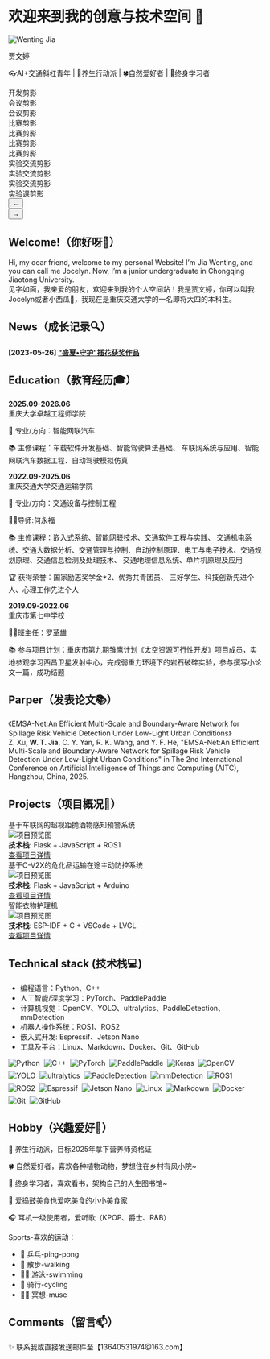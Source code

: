 # 欢迎来到我的创意与技术空间 👋

<div class="profile-header">
  <!-- 左侧头像 -->
  <div class="avatar-section">
    <img src="assets/avatar.jpg" alt="Wenting Jia" class="avatar shadow">
    <p class="tagline">贾文婷</p>
    <p class="tagline">👓AI+交通斜杠青年 | 🍎养生行动派 | 🍀自然爱好者 | 📘终身学习者</p>
  </div>
  
  <!-- 右侧轮播相册 -->
  <div class="gallery-section">
    <div class="gallery-carousel">
      <div class="gallery-item" style="background-image: url('assets/gallery11.jpg')">
        <div class="gallery-caption">开发剪影</div>
      </div>
      <div class="gallery-item" style="background-image: url('assets/gallery1.jpg')">
        <div class="gallery-caption">会议剪影</div>
      </div>
      <div class="gallery-item" style="background-image: url('assets/gallery2.jpg')">
        <div class="gallery-caption">会议剪影</div>
      </div>
      <div class="gallery-item" style="background-image: url('assets/gallery3.jpg')">
        <div class="gallery-caption">比赛剪影</div>
      </div>
      <div class="gallery-item" style="background-image: url('assets/gallery4.jpg')">
        <div class="gallery-caption">比赛剪影</div>
      </div>
      <div class="gallery-item" style="background-image: url('assets/gallery5.jpg')">
        <div class="gallery-caption">比赛剪影</div>
      </div>
      <div class="gallery-item" style="background-image: url('assets/gallery6.jpg')">
        <div class="gallery-caption">比赛剪影</div>
      </div>
      <div class="gallery-item" style="background-image: url('assets/gallery7.jpg')">
        <div class="gallery-caption">实验交流剪影</div>
      </div>
      <div class="gallery-item" style="background-image: url('assets/gallery8.jpg')">
        <div class="gallery-caption">实验交流剪影</div>
      </div>
      <div class="gallery-item" style="background-image: url('assets/gallery9.jpg')">
        <div class="gallery-caption">实验交流剪影</div>
      </div>
      <div class="gallery-item" style="background-image: url('assets/gallery10.jpg')">
        <div class="gallery-caption">实验课剪影</div>
      </div>
    </div>
    <div class="gallery-controls">
      <button class="gallery-prev">←</button>
      <div class="gallery-indicators"></div>
      <button class="gallery-next">→</button>
    </div>
  </div>
</div>

## <strong>Welcome!（你好呀💜）</strong>
<div class="grid-card about-card">
<div class="skill-table">
    <div>Hi, my dear friend, welcome to my personal Website! I’m Jia Wenting, and you can call me Jocelyn. Now, I’m a junior undergraduate in Chongqing Jiaotong University.</div> 
    <div>见字如面，我亲爱的朋友，欢迎来到我的个人空间站！我是贾文婷，你可以叫我Jocelyn或者小西瓜🍉，我现在是重庆交通大学的一名即将大四的本科生。</div>
</div>
</div>

## <strong>News（成长记录🔍）</strong>
<div class="grid-card about-card">
  <div class="skill-table">
    <div><h4 style="font-weight: bolder;">[2023-05-26] <a href="https://news.cqjtu.edu.cn/info/1023/51245.htm">“盛夏•守护”插花获奖作品</a></h4></div>
  </div>
</div>

## <strong>Education（教育经历🎓）</strong>
<div class="grid-card thoughts-card">       
            <div class="edu-container">
                <!-- 本科经历 -->
                <div class="edu-card">
                    <!-- 重庆大学交换学习 -->
                    <div class="edu-row">
                        <div class="edu-period"><strong>2025.09-2026.06</strong></div>
                        <div class="edu-info">
                            <div class="institution">重庆大学卓越工程师学院</div>
                            <div class="details">
                                <p><i class="fas fa-book-open"></i>📖 专业/方向：智能网联汽车</p>
                                <p><i class="fas fa-book-open"></i>📚 主修课程：车载软件开发基础、智能驾驶算法基础、
                                车联网系统与应用、智能网联汽车数据工程、自动驾驶模拟仿真</p>
                            </div>
                        </div>
                    </div>
                    <!-- 重庆交通大学本科 -->
                    <div class="edu-row">
                        <div class="edu-period"><strong>2022.09-2025.06</strong></div>
                        <div class="edu-info">
                            <div class="institution">重庆交通大学交通运输学院</div>
                            <div class="details">
                                <p><i class="fas fa-book-open"></i> 📖 专业/方向：交通设备与控制工程</p>
                                <p><i class="fas fa-user-graduate"></i> 🧑‍🏫导师:何永福</p>
                                <p><i class="fas fa-book-open"></i> 📚 主修课程：嵌入式系统、智能网联技术、交通软件工程与实践、
                                交通机电系统、交通大数据分析、交通管理与控制、自动控制原理、电工与电子技术、交通规划原理、交通信息检测及处理技术、
                                交通地理信息系统、单片机原理及应用</p>
                                <p><i class="fas fa-book-open"></i>🏆 获得荣誉：国家励志奖学金*2、优秀共青团员、
                                三好学生、科技创新先进个人、心理工作先进个人</p>
                            </div>
                        </div>
                    </div>
                </div>
                <!-- 高中经历 -->
                <div class="edu-card">
                    <div class="edu-row">
                        <div class="edu-period"><strong>2019.09-2022.06</strong></div>
                        <div class="edu-info">
                            <div class="institution">重庆市第七中学校</div>
                            <div class="details">
                                <p><i class="fas fa-chalkboard-teacher"></i> 🧑‍🏫班主任：罗革雄</p>
                                <p><i class="fas fa-book-open"></i> 📚 参与项目计划：重庆市第九期雏鹰计划《太空资源可行性开发》项目成员，实地参观学习西昌卫星发射中心，完成弱重力环境下的岩石破碎实验，参与撰写小论文一篇，成功结题</p>
                            </div>
                        </div>
                    </div>
                </div>
            </div>
</div>


## <strong>Parper（发表论文📚）</strong>
<div class="grid-card thoughts-card">
<div class="thoughts-grid">

<div class="thought-card">
<div class="thought-header">《EMSA-Net:An Efficient Multi-Scale and Boundary-Aware Network for Spillage Risk Vehicle Detection Under Low-Light Urban Conditions》</div>Z. Xu,<strong> W. T. Jia</strong>, C. Y. Yan, R. K. Wang, and Y. F. He, "EMSA-Net:An Efficient Multi-Scale and Boundary-Aware Network for Spillage Risk Vehicle Detection Under Low-Light Urban Conditions" in The 2nd International Conference on Artificial Intelligence of Things and Computing (AITC), Hangzhou, China, 2025. </div>

</div>
</div>

## <strong>Projects（项目概况🤖）</strong>
<div class="grid-card projects-card">
<div class="project-grid">
        <div class="project-vertical">
            <div class="project-card-vertical">
                <div class="project-header-vertical">基于车联网的超视距抛洒物感知预警系统</div>
                <div class="project-content-vertical">
                    <img src="assets/project1-thumb.jpg" alt="项目预览图" class="project-image">
                    <div class="project-details-vertical">
                        <div class="project-highlight">
                            <span class="project-tech"><strong>技术栈</strong></span>: Flask + JavaScript + ROS1
                        </div>
                    </div>
                    <a href="/docs/projects/project1.md" class="md-button">查看项目详情</a>
                </div>
            </div>
            <div class="project-card-vertical">
                <div class="project-header-vertical">基于C-V2X的危化品运输在途主动防控系统</div>
                <div class="project-content-vertical">
                    <img src="assets/project2-thumb.jpg" alt="项目预览图" class="project-image">
                    <div class="project-details-vertical">
                        <div class="project-highlight">
                            <span class="project-tech"><strong>技术栈</strong></span>: Flask + JavaScript + Arduino
                        </div>
                    </div>
                    <a href="/docs/projects/project2.md" class="md-button">查看项目详情</a>
                </div>
            </div>
            <div class="project-card-vertical">
                <div class="project-header-vertical">智能衣物护理机</div>
                <div class="project-content-vertical">
                    <img src="assets/project3-thumb.jpg" alt="项目预览图" class="project-image">
                    <div class="project-details-vertical">
                        <div class="project-highlight">
                            <span class="project-tech"><strong>技术栈</strong></span>: ESP-IDF + C + VSCode + LVGL
                        </div>
                    </div>
                    <a href="/docs/projects/project3.md" class="md-button">查看项目详情</a>
                </div>
            </div>
        </div>
</div>
</div>

## **Technical stack (技术栈💻)**
<div class="grid-card thoughts-card">
<ul>
<li> 编程语言：Python、C++ </li>    
<li> 人工智能/深度学习：PyTorch、PaddlePaddle </li>
<li> 计算机视觉：OpenCV、YOLO、ultralytics、PaddleDetection、mmDetection </li>
<li> 机器人操作系统：ROS1、ROS2 </li>
<li> 嵌入式开发: Espressif、Jetson Nano </li>
<li> 工具及平台：Linux、Markdown、Docker、Git、GitHub </li>
</ul>
<div style="display: flex; align-items: center; justify-content: flex-start; flex-wrap: wrap; gap: 8px;">
    <img src="https://img.shields.io/badge/Python-3776AB?logo=python&logoColor=white" alt="Python">
    <img src="https://img.shields.io/badge/C%2B%2B-00599C?logo=cplusplus&logoColor=white" alt="C++">
    <img src="https://img.shields.io/badge/PyTorch-%23EE4C2C.svg?logo=PyTorch&logoColor=white" alt="PyTorch">
    <img src="https://img.shields.io/badge/PaddlePaddle-2E72D9?logo=PaddlePaddle&logoColor=white" alt="PaddlePaddle">
    <img src="https://img.shields.io/badge/Keras-%23D00000.svg?logo=Keras&logoColor=white" alt="Keras">
    <img src="https://img.shields.io/badge/OpenCV-5C3EE8?logo=OpenCV&logoColor=white" alt="OpenCV">
    <img src="https://img.shields.io/badge/YOLO-00FFFF?logo=YOLO&logoColor=black" alt="YOLO">
    <img src="https://img.shields.io/badge/ultralytics-0052FF?logo=ultralytics&logoColor=white" alt="ultralytics">
    <img src="https://img.shields.io/badge/PaddleDetection-2E72D9?logo=PaddlePaddle&logoColor=white" alt="PaddleDetection">
    <img src="https://img.shields.io/badge/mmDetection-FF7D00?logo=open-mmlab&logoColor=white" alt="mmDetection">
    <img src="https://img.shields.io/badge/ROS1-22314E?logo=ROS&logoColor=white" alt="ROS1">
    <img src="https://img.shields.io/badge/ROS2-0A95BF?logo=ROS&logoColor=white" alt="ROS2">
    <img src="https://img.shields.io/badge/Espressif-red" alt="Espressif">
    <img src="https://img.shields.io/badge/Jetson%20Nano-40826D?logo=NVIDIA&logoColor=white" alt="Jetson Nano">
    <img src="https://img.shields.io/badge/Linux-FCC624?logo=linux&logoColor=black" alt="Linux">
    <img src="https://img.shields.io/badge/Markdown-000000?logo=markdown&logoColor=white" alt="Markdown">
    <img src="https://img.shields.io/badge/Docker-2496ED?logo=docker&logoColor=white" alt="Docker">
    <img src="https://img.shields.io/badge/Git-F05032?logo=git&logoColor=white" alt="Git">
    <img src="https://img.shields.io/badge/GitHub-181717?logo=github&logoColor=white" alt="GitHub">
</div>
</div>

## **Hobby（兴趣爱好🎨）**
<div class="grid-card thoughts-card">
<p>🍎 养生行动派，目标2025年拿下营养师资格证</p>
<p>🍀 自然爱好者，喜欢各种植物动物，梦想住在乡村有风小院~</p>
<p>📘 终身学习者，喜欢看书，架构自己的人生图书馆~</p>
<p>🍕 爱捣鼓美食也爱吃美食的小小美食家</p>
<p>🎧 耳机一级使用者，爱听歌（KPOP、爵士、R&B）</p>

<p>Sports-喜欢的运动：</p>
<ul>
<li>🏸 乒乓-ping-pong</li>
<li>🚶 散步-walking</li>
<li>🏊‍♀️ 游泳-swimming</li>
<li>🚴 骑行-cycling</li>
<li>🧘‍♀️ 冥想-muse</li>
</ul>
</div>


## <strong>Comments（留言📫）</strong>
<div class="grid-card cta-card">
<section class="cta-section">
✨ 联系我或直接发送邮件至【13640531974@163.com】
</section>
</div>

